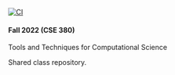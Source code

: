 [![CI](https://github.com/uvilla-teaching/cse380/actions/workflows/gsl_test.yaml/badge.svg)](https://github.com/uvilla-teaching/cse380/actions/workflows/gsl_test.yaml)

#### Fall 2022 (CSE 380)

Tools and Techniques for Computational Science

Shared class repository.  
